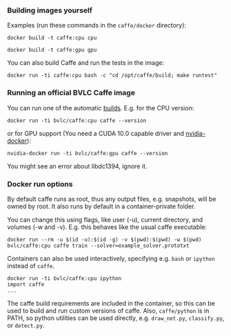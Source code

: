 ### Building images yourself

Examples (run these commands in the `caffe/docker` directory):

`docker build -t caffe:cpu cpu`

`docker build -t caffe:gpu gpu`

You can also build Caffe and run the tests in the image:

`docker run -ti caffe:cpu bash -c "cd /opt/caffe/build; make runtest"`

### Running an official BVLC Caffe image

You can run one of the automatic [builds](https://hub.docker.com/r/bvlc/caffe). E.g. for the CPU version:

`docker run -ti bvlc/caffe:cpu caffe --version`

or for GPU support (You need a CUDA 10.0 capable driver and
[nvidia-docker](https://github.com/NVIDIA/nvidia-docker)):

`nvidia-docker run -ti bvlc/caffe:gpu caffe --version`

You might see an error about libdc1394, ignore it.

### Docker run options

By default caffe runs as root, thus any output files, e.g. snapshots, will be owned
by root. It also runs by default in a container-private folder.

You can change this using flags, like user (-u), current directory, and volumes (-w and -v).
E.g. this behaves like the usual caffe executable:

`docker run --rm -u $(id -u):$(id -g) -v $(pwd):$(pwd) -w $(pwd) bvlc/caffe:cpu caffe train --solver=example_solver.prototxt`

Containers can also be used interactively, specifying e.g. `bash` or `ipython`
instead of `caffe`.

```
docker run -ti bvlc/caffe:cpu ipython
import caffe
...
```

The caffe build requirements are included in the container, so this can be used to
build and run custom versions of caffe. Also, `caffe/python` is in PATH, so python
utilities can be used directly, e.g. `draw_net.py`, `classify.py`, or `detect.py`.
